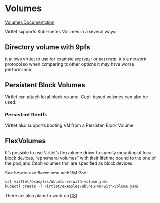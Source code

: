 # Volumes

[Volumes Documentation](https://github.com/Mirantis/virtlet/blob/master/docs/volumes.md)

Virtlet supports Kubernetes Volumes in a several ways:

## Directory volume with 9pfs

It allows Virtlet to use for example `emptyDir` or `hostPath`. It's a network protocol so when comparing to other options it may have worse performance.


## Persistent Block Volumes

Virtlet can attach local block volume. Ceph based volumes can also be used.

### Persistent Rootfs
Virtlet also supports booting VM from a Persisten Block Volume

## FlexVolumes

It’s possible to use Virtlet’s flexvolume driver to specify mounting of local block devices, “ephemeral volumes” with their lifetime bound to the one of the pod, and Ceph volumes that are specified as block devices.

See how to use flexvolume with VM Pod:

```bash
cat virtlet/examples/ubuntu-vm-with-volume.yaml
kubectl create -f virtlet/examples/ubuntu-vm-with-volume.yaml
```

There are also plans to work on [CSI](https://kubernetes.io/blog/2018/01/introducing-container-storage-interface/)
